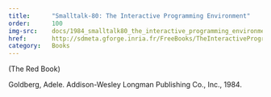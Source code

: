 ```yaml
---
title:      "Smalltalk-80: The Interactive Programming Environment"
order:      100
img-src:    docs/1984_smalltalk80_the_interactive_programming_environment.jpg
href:       http://sdmeta.gforge.inria.fr/FreeBooks/TheInteractiveProgrammingEnv/TheInteractiveProgrammingEnv.pdf
category:   Books
---
```

(The Red Book)

Goldberg, Adele. Addison-Wesley Longman Publishing Co., Inc., 1984.